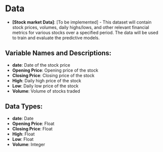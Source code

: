 # Data
-   **[Stock market Data]**: [To be implemented] - This dataset will contain stock prices, volumes, daily highs/lows, and other relevant financial metrics for various stocks over a specified period. The data will be used to train and evaluate the predictive models. 

## Variable Names and Descriptions:

-   **date**: Date of the stock price
-   **Opening Price**: Opening price of the stock
-   **Closing Price**: Closing price of the stock
-   **High**: Daily high price of the stock
-   **Low**: Daily low price of the stock
-   **Volume**: Volume of stocks traded

## Data Types:

-   **date**: Date
-   **Opening Price**: Float
-   **Closing Price**: Float
-   **High**: Float
-   **Low**: Float
-   **Volume**: Integer



